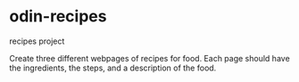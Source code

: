# odin-recipes
recipes project

Create three different webpages of recipes for food. Each page should have the ingredients, the steps, and a description of the food.